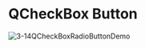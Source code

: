 # QCheckBox Button
![3-14QCheckBoxRadioButtonDemo](https://user-images.githubusercontent.com/45032222/212460354-fe31918a-7c61-4d2f-8645-bf552635741f.png)
